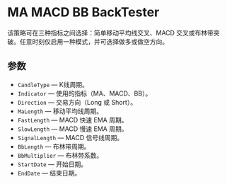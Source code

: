 # MA MACD BB BackTester

该策略可在三种指标之间选择：简单移动平均线交叉、MACD 交叉或布林带突破。任意时刻仅启用一种模式，并可选择做多或做空方向。

## 参数
- `CandleType` — K线周期。
- `Indicator` — 使用的指标（MA、MACD、BB）。
- `Direction` — 交易方向（Long 或 Short）。
- `MaLength` — 移动平均线周期。
- `FastLength` — MACD 快速 EMA 周期。
- `SlowLength` — MACD 慢速 EMA 周期。
- `SignalLength` — MACD 信号线周期。
- `BbLength` — 布林带周期。
- `BbMultiplier` — 布林带系数。
- `StartDate` — 开始日期。
- `EndDate` — 结束日期。
